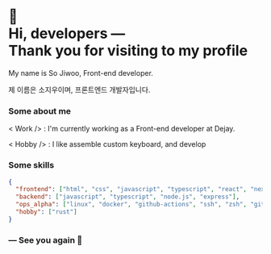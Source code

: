 # 👋<br/>Hi, developers ―<br/>Thank you for visiting to my profile

My name is So Jiwoo, Front-end developer.

제 이름은 소지우이며, 프론트엔드 개발자입니다.

### Some about me

< Work /> : I'm currently working as a Front-end developer at Dejay.

< Hobby /> : I like assemble custom keyboard, and develop

### Some skills

```json
{
  "frontend": ["html", "css", "javascript", "typescript", "react", "next.js"],
  "backend": ["javascript", "typescript", "node.js", "express"],
  "ops_alpha": ["linux", "docker", "github-actions", "ssh", "zsh", "git"],
  "hobby": ["rust"]
}
```

### ― See you again 🙌
